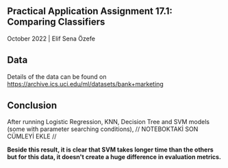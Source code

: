 Practical Application Assignment 17.1: Comparing Classifiers
--
October 2022 | Elif Sena Özefe

Data
--
Details of the data can be found on https://archive.ics.uci.edu/ml/datasets/bank+marketing

Conclusion
--
After running Logistic Regression, KNN, Decision Tree and SVM models (some with parameter searching conditions), // NOTEBOKTAKİ SON CÜMLEYİ EKLE //

<b> Beside this result, it is clear that SVM takes longer time than the others but for this data, it doesn't create a huge difference in evaluation metrics. </b>
